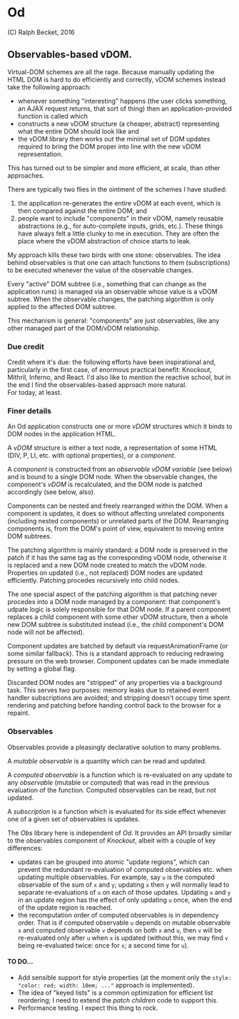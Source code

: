 # Od
(C) Ralph Becket, 2016

## Observables-based vDOM.

Virtual-DOM schemes are all the rage.  Because manually updating the
HTML DOM is hard to do efficiently and correctly, vDOM schemes instead
take the following approach:
- whenever something "interesting" happens (the user clicks something, an
  AJAX request returns, that sort of thing) then an application-provided
  function is called which
- constructs a new vDOM structure (a cheaper, abstract) representing
  what the entire DOM should look like and
- the vDOM library then works out the minimal set of DOM updates required
  to bring the DOM proper into line with the new vDOM representation.

This has turned out to be simpler and more efficient, at scale, than other
approaches.

There are typically two flies in the ointment of the schemes I have studied:
1. the application re-generates the entire vDOM at each event, which is
   then compared against the entire DOM; and
2. people want to include "components" in their vDOM, namely reusable
   abstractions (e.g., for auto-complete inputs, grids, etc.).  These
   things have always felt a little clunky to me in execution.  They are
   often the place where the vDOM abstraction of choice starts to leak.

My approach kills these two birds with one stone: observables.  The idea
behind observables is that one can attach functions to them (subscriptions)
to be executed whenever the value of the observable changes.

Every "active" DOM subtree (i.e., something that can change as the
application runs) is managed via an observable whose value is a vDOM
subtree.  When the observable changes, the patching algorithm is only
applied to the affected DOM subtree.

This mechanism is general: "components" are just observables, like any
other managed part of the DOM/vDOM relationship.

### Due credit

Credit where it's due: the following efforts have been inspirational and,
particularly in the first case, of enormous practical benefit: Knockout, 
Mithril, Inferno, and React.  I'd also like to mention the reactive school, 
but in the end I find the observables-based approach more natural.  
For today, at least.

### Finer details

An Od application constructs one or more _vDOM_ structures which it binds to
DOM nodes in the application HTML.

A _vDOM_ structure is either a text node, a representation of some HTML
(DIV, P, LI, etc. with optional properties), or a _component_.

A _component_ is constructed from an _observable vDOM variable_ (see below)
and is bound to a single DOM node.  When the observable changes, the
component's _vDOM_ is recalculated, and the DOM node is patched accordingly
(see below, also).

Components can be nested and freely rearranged within the DOM.  When a
component is updates, it does so without affecting unrelated components
(including nested components) or unrelated parts of the DOM.  Rearranging
components is, from the DOM's point of view, equivalent to moving entire
DOM subtrees.

The patching algorithm is mainly standard: a DOM node is preserved in the
patch if it has the same tag as the corresponding vDOM node, otherwise it
is replaced and a new DOM node created to match the vDOM node.  Properties
on updated (i.e., not replaced) DOM nodes are updated efficiently.  Patching
procedes recursively into child nodes.

The one special aspect of the patching algorithm is that patching never
procedes into a DOM node managed by a component: that component's udpate
logic is solely responsible for that DOM node.  If a parent component
replaces a child component with some other vDOM structure, then a whole
new DOM subtree is substituted instead (i.e., the child component's DOM
node will not be affected).

Component updates are batched by default via requestAnimationFrame (or some
similar fallback).  This is a standard approach to reducing redrawing 
pressure on the web browser.  Component updates can be made immediate by 
setting a global flag.

Discarded DOM nodes are "stripped" of any properties via a background
task.  This serves two purposes: memory leaks due to retained event
handler subscriptions are avoided; and stripping doesn't occupy time
spent rendering and patching before handing control back to the browser
for a repaint.

### Observables

Observables provide a pleasingly declarative solution to many problems.

A _mutable observable_ is a quantity which can be read and updated.

A _computed observable_ is a function which is re-evaluated on any update
to any _observable_ (mutable or computed) that was read in the previous 
evaluation of the function.  Computed observables can be read, but not
updated.

A _subscription_ is a function which is evaluated for its side effect
whenever one of a given set of observables is updates.

The *Obs* library here is independent of *Od*.  It provides an API
broadly similar to the observables component of _Knockout_, albeit with
a couple of key differences:
- updates can be grouped into atomic "update regions", which can prevent
the redundant re-evaluation of computed observables etc. when updating
multiple observables.  For example, say `u` is the computed observable of the
sum of `x` and `y`; updating `x` then `y` will normally lead to separate
re-evaluations of `u` on each of those updates.  Updating `x` and `y` in an
update region has the effect of only updating `u` once, when the end of the
update region is reached.
- the recomputation order of computed observables is in dependency order.
That is if computed observable `u` depends on mutable observable `x` and
computed observable `v` depends on both `x` and `u`, then `v` will be
re-evaluated only after `u` when `x` is updated (without this, we may find
`v` being re-evaluated twice: once for `x`; a second time for `u`).


#### TO DO...

- Add sensible support for style properties (at the moment only the
  `style: "color: red; width: 10em; ..."` approach is implemented).
- The idea of "keyed lists" is a common optimization for efficient list
  reordering; I need to extend the _patch children_ code to support this.
- Performance testing.  I expect this thing to rock.
